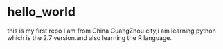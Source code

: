 # hello_world
this is my first repo
I am from China GuangZhou city,i am learning python which is the 2.7 version.and also learning the R language.
